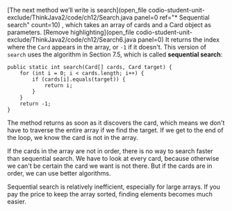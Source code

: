 [The next method we’ll write is search](open_file codio-student-unit-exclude/ThinkJava2/code/ch12/Search.java panel=0 ref="* Sequential search" count=10) , which takes an array of cards and a Card object as parameters. 
[Remove highlighting](open_file codio-student-unit-exclude/ThinkJava2/code/ch12/Search6.java panel=0)
 It returns the index where the `Card` appears in the array, or `-1` if it doesn't. This version of `search` uses the algorithm in Section 7.5, which is called **sequential search**:


```code
public static int search(Card[] cards, Card target) {
    for (int i = 0; i < cards.length; i++) {
        if (cards[i].equals(target)) {
            return i;
        }
    }
    return -1;
}
```


The method returns as soon as it discovers the card, which means we don't have to traverse the entire array if we find the target. If we get to the end of the loop, we know the card is not in the array.


If the cards in the array are not in order, there is no way to search faster than sequential search. We have to look at every card, because otherwise we can't be certain the card we want is not there. But if the cards are in order, we can use better algorithms.

Sequential search is relatively inefficient, especially for large arrays. If you pay the price to keep the array sorted, finding elements becomes much easier.